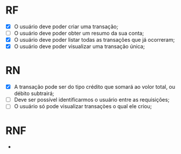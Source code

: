 # RF

- [x] O usuário deve poder criar uma transação;
- [ ] O usuário deve poder obter um resumo da sua conta;
- [x] O usuário deve poder listar todas as transações que já ocorreram;
- [x] O usuário deve poder visualizar uma transação única;

# RN

- [x] A transação pode ser do tipo crédito que somará ao volor total, ou débito subtrairá;
- [ ] Deve ser possível identificarmos o usuário entre as requisições;
- [ ] O usuário só pode visualizar transaçòes o qual ele criou;

# RNF

- 